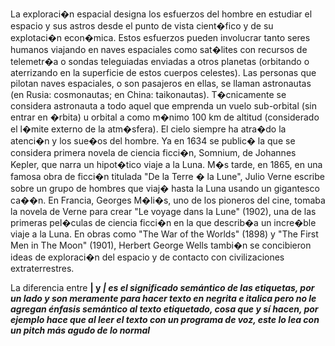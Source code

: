 La exploraci�n espacial designa los esfuerzos del hombre en estudiar el espacio y sus astros desde el punto de vista cient�fico y de su explotaci�n econ�mica.
Estos esfuerzos pueden involucrar tanto seres humanos viajando en naves espaciales como sat�lites con recursos de telemetr�a o sondas teleguiadas enviadas a otros planetas (orbitando o aterrizando en la superficie de estos cuerpos celestes).
Las personas que pilotan naves espaciales, o son pasajeros en ellas, se llaman astronautas (en Rusia: cosmonautas; en China: taikonautas). T�cnicamente se considera astronauta a todo aquel que emprenda un vuelo sub-orbital (sin entrar en �rbita) u orbital a como m�nimo 100 km de altitud (considerado el l�mite externo de la atm�sfera).
El cielo siempre ha atra�do la atenci�n y los sue�os del hombre. Ya en 1634 se public� la que se considera primera novela de ciencia ficci�n, Somnium, de Johannes Kepler, que narra un hipot�tico viaje a la Luna. M�s tarde, en 1865, en una famosa obra de ficci�n titulada "De la Terre � la Lune", Julio Verne escribe sobre un grupo de hombres que viaj� hasta la Luna usando un gigantesco ca��n.
En Francia, Georges M�li�s, uno de los pioneros del cine, tomaba la novela de Verne para crear "Le voyage dans la Lune" (1902), una de las primeras pel�culas de ciencia ficci�n en la que describ�a un incre�ble viaje a la Luna. En obras como "The War of the Worlds" (1898) y "The First Men in The Moon" (1901), Herbert George Wells tambi�n se concibieron ideas de exploraci�n del espacio y de contacto con civilizaciones extraterrestres.



La diferencia entre <b> | <strong> y <i> | <em> es el significado semántico de las etiquetas, por un lado <b> y <i> son meramente para hacer texto en negrita e italica pero no le agregan énfasis semántico al texto etiquetado, cosa que <strong> y <em> sí hacen, por ejemplo <em> hace que al leer el texto con un programa de voz, este lo lea con un pitch más agudo de lo normal